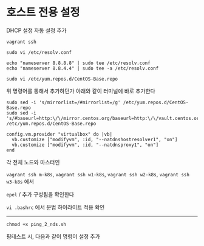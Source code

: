 # 호스트 전용 설정

DHCP 설정 자동 설정 추가

```shell
vagrant ssh
```

```shell
sudo vi /etc/resolv.conf
```

```shell
echo "nameserver 8.8.8.8" | sudo tee /etc/resolv.conf
echo "nameserver 8.8.4.4" | sudo tee -a /etc/resolv.conf
```

```shell
sudo vi /etc/yum.repos.d/CentOS-Base.repo
```

위 명령어를 통해서 추가하던가 아래와 같이 터미널에 바로 추가한다

```shell
sudo sed -i 's/mirrorlist=/#mirrorlist=/g' /etc/yum.repos.d/CentOS-Base.repo
sudo sed -i 's/#baseurl=http:\/\/mirror.centos.org/baseurl=http:\/\/vault.centos.org/g' /etc/yum.repos.d/CentOS-Base.repo
```

```shell
config.vm.provider "virtualbox" do |vb|
  vb.customize ["modifyvm", :id, "--natdnshostresolver1", "on"]
  vb.customize ["modifyvm", :id, "--natdnsproxy1", "on"]
end
```
각 전체 노드와 마스터인

`vagrant ssh m-k8s`, `vagrant ssh w1-k8s`, `vagrant ssh w2-k8s`, `vagrant ssh w3-k8s` 에서

`epel` / 추가 구성됨을 확인한다

`vi .bashrc` 에서 문법 하이라이트 적용 확인

-----

```shell
chmod +x ping_2_nds.sh
```

핑테스트 시, 다음과 같이 명령어 설정 추가